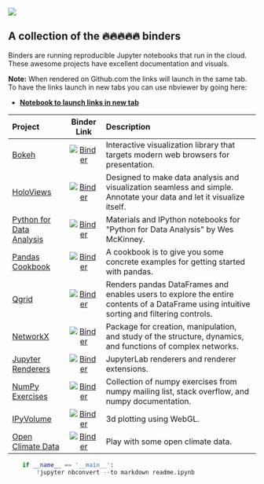 
![](https://user-images.githubusercontent.com/4236275/33974126-b8b16198-e054-11e7-86bd-b333f9cde3ba.png)

## A collection of the 🔥🔥🔥🔥🔥 binders

Binders are running reproducible Jupyter notebooks that run in the cloud.  These awesome projects have excellent documentation and visuals.

**Note:** When rendered on Github.com the links will launch in the same tab. To have the links launch in new tabs you can use nbviewer by going here: 
* **[Notebook to launch links in new tab](http://nbviewer.jupyter.org/github/atl-jugheads/trapper-keeper/blob/master/readme.ipynb "Trapper Keeper")**

|Project|Binder Link|Description|
|:------|:------:|:------|
|[Bokeh](https://bokeh.pydata.org)| <a href="https://mybinder.org/v2/gh/bokeh/bokeh-notebooks/master?filepath=tutorial%2F00%20-%20Introduction%20and%20Setup.ipynb" target="_blank"><img alt="Binder" src="http://mybinder.org/badge.svg"></a>|Interactive visualization library that targets modern web browsers for presentation.|
|[HoloViews](http://holoviews.org) | <a href="https://mybinder.org/v2/gh/ioam/holoviews-contrib/master?filepath=index.ipynb" target="_blank"><img alt="Binder" src="http://mybinder.org/badge.svg"></a>|Designed to make data analysis and visualization seamless and simple. Annotate your data and let it visualize itself.|
|[Python for Data Analysis](https://github.com/wesm/pydata-book)| <a href="https://mybinder.org/v2/gh/wesm/pydata-book/2nd-edition" target="_blank"><img alt="Binder" src="http://mybinder.org/badge.svg"></a>|Materials and IPython notebooks for "Python for Data Analysis" by Wes McKinney.|
|[Pandas Cookbook](https://github.com/jvns/pandas-cookbook) | <a href="https://mybinder.org/v2/gh/jvns/pandas-cookbook/master?filepath=cookbook" target="_blank"><img alt="Binder" src="http://mybinder.org/badge.svg"></a>|A cookbook is to give you some concrete examples for getting started with pandas.|
|[Qgrid](https://github.com/quantopian/qgrid)  | <a href="https://beta.mybinder.org/v2/gh/quantopian/qgrid-notebooks/master?filepath=index.ipynb" target="_blank"><img alt="Binder" src="http://mybinder.org/badge.svg"></a>|Renders pandas DataFrames and enables users to explore the entire contents of a DataFrame using intuitive sorting and filtering controls.|
|[NetworkX](http://networkx.github.io) | <a href="https://mybinder.org/v2/gh/networkx/notebooks/master?filepath=tutorial.ipynb" target="_blank"><img alt="Binder" src="http://mybinder.org/badge.svg"></a>|Package for creation, manipulation, and study of the structure, dynamics, and functions of complex networks.|
|[Jupyter Renderers](https://github.com/jupyterlab/jupyter-renderers) | <a href="https://mybinder.org/v2/gh/jupyterlab/jupyter-renderers/master?urlpath=lab" target="_blank"><img alt="Binder" src="http://mybinder.org/badge.svg"></a>|JupyterLab renderers and renderer extensions.|
|[NumPy Exercises](https://github.com/rougier/numpy-100) | <a href="https://mybinder.org/v2/gh/rougier/numpy-100/master?filepath=100%20Numpy%20exercises.ipynb" target="_blank"><img alt="Binder" src="http://mybinder.org/badge.svg"></a>|Collection of numpy exercises from numpy mailing list, stack overflow, and numpy documentation.|
|[IPyVolume](https://github.com/maartenbreddels/ipyvolume) | <a href="https://beta.mybinder.org/v2/gh/maartenbreddels/ipyvolume/master?filepath=notebooks/simple.ipynb" target="_blank"><img alt="Binder" src="http://mybinder.org/badge.svg"></a>|3d plotting using WebGL.|
|[Open Climate Data](https://github.com/openclimatedata) | <a href="https://mybinder.org/v2/gh/openclimatedata/notebooks/master?filepath=index.ipynb" target="_blank"><img alt="Binder" src="http://mybinder.org/badge.svg"></a>|Play with some open climate data.|


```python
    if __name__ == '__main__':
        !jupyter nbconvert --to markdown readme.ipynb
```


```python

```
